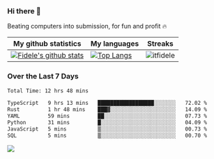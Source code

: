 ### Hi there 👋
<p>Beating computers into submission, for fun and profit 🔥</p>

|My github statistics|My languages|Streaks|
|-|-|-|
|[![Fidele's github stats](https://github-readme-stats.vercel.app/api?username=itfidele&count_private=true&show_icons=true&theme=dark&hide_title=true)](https://github.com/itfidele)|[![Top Langs](https://github-readme-stats.vercel.app/api/top-langs/?username=itfidele&show_icons=true&langs_count=8&theme=dark&layout=compact&hide_title=true)](https://github.com/itfidele)|![itfidele](https://github-readme-streak-stats.herokuapp.com/?user=itfidele&theme=dark)

### Over the Last 7 Days
<!--START_SECTION:waka-->

```txt
Total Time: 12 hrs 48 mins

TypeScript   9 hrs 13 mins   ██████████████████░░░░░░░   72.02 %
Rust         1 hr 48 mins    ███▓░░░░░░░░░░░░░░░░░░░░░   14.09 %
YAML         59 mins         ██░░░░░░░░░░░░░░░░░░░░░░░   07.73 %
Python       31 mins         █░░░░░░░░░░░░░░░░░░░░░░░░   04.09 %
JavaScript   5 mins          ▒░░░░░░░░░░░░░░░░░░░░░░░░   00.73 %
SQL          5 mins          ▒░░░░░░░░░░░░░░░░░░░░░░░░   00.70 %
```

<!--END_SECTION:waka-->



![](https://komarev.com/ghpvc/?username=itfidele)
